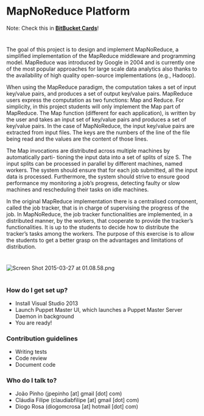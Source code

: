 # MapNoReduce Platform #

Note: Check this in **[BitBucket Cards](http://www.bitbucketcards.com)**!
#

The goal of this project is to design and implement MapNoReduce, a simplified implementation of the MapReduce middleware and programming model. MapReduce was introduced by Google in 2004 and is currently one of the most popular approaches for large scale data analytics also thanks to the availability of high quality open-source implementations (e.g., Hadoop).

When using the MapReduce paradigm, the computation takes a set of input key/value pairs, and produces a set of output key/value pairs. MapReduce users express the computation as two functions: Map and Reduce. For simplicity, in this project students will only implement the Map part of MapReduce. The Map function (different for each application), is written by the user and takes an input set of key/value pairs and produces a set of key/value pairs. In the case of MapNoReduce, the input key/value pairs are extracted from input files. The keys are the numbers of the line of the file being read and the values are the content of those lines.

The Map invocations are distributed across multiple machines by automatically parti- tioning the input data into a set of splits of size S. The input splits can be processed in parallel by different machines, named workers. The system should ensure that for each job submitted, all the input data is processed. Furthermore, the system should strive to ensure good performance my monitoring a job’s progress, detecting faulty or slow machines and rescheduling their tasks on idle machines.

In the original MapReduce implementation there is a centralised component, called the job tracker, that is in charge of supervising the progress of the job. In MapNoReduce, the job tracker functionalities are implemented, in a distributed manner, by the workers, that cooperate to provide the tracker’s functionalities. It is up to the students to decide how to distribute the tracker’s tasks among the workers. The purpose of this exercise is to allow the students to get a better grasp on the advantages and limitations of distribution.
#
#
![Screen Shot 2015-03-27 at 01.08.58.png](https://bitbucket.org/repo/kAEL4r/images/718225642-Screen%20Shot%202015-03-27%20at%2001.08.58.png)
#
#
### How do I get set up? ###

* Install Visual Studio 2013
* Launch Puppet Master UI, which launches a Puppet Master Server Daemon in background
* You are ready!

### Contribution guidelines ###

* Writing tests
* Code review
* Document code

### Who do I talk to? ###

* João Pinho (jpepinho [at] gmail [dot] com)
* Cláudia Filipe (claudiabfilipe [at] gmail [dot] com)
* Diogo Rosa (diogomcrosa [at] hotmail [dot] com)